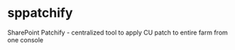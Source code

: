# sppatchify
SharePoint Patchify - centralized tool to apply CU patch to entire farm from one console
